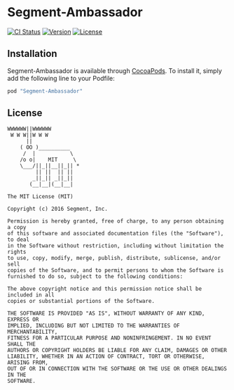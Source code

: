 # Segment-Ambassador

[![CI Status](http://img.shields.io/travis/segment-integrations/analytics-ios-integration-ambassador.svg?style=flat)](https://travis-ci.org/segment-integrations/analytics-ios-integration-ambassador)
[![Version](https://img.shields.io/cocoapods/v/Segment-Ambassador.svg?style=flat)](http://cocoapods.org/pods/Segment-Ambassador)
[![License](https://img.shields.io/cocoapods/l/Segment-Ambassador.svg?style=flat)](http://cocoapods.org/pods/Segment-Ambassador)

## Installation

Segment-Ambassador is available through [CocoaPods](http://cocoapods.org). To install
it, simply add the following line to your Podfile:

```ruby
pod "Segment-Ambassador"
```

## License

```
WWWWWW||WWWWWW
 W W W||W W W
      ||
    ( OO )__________
     /  |           \
    /o o|    MIT     \
    \___/||_||__||_|| *
         || ||  || ||
        _||_|| _||_||
       (__|__|(__|__|

The MIT License (MIT)

Copyright (c) 2016 Segment, Inc.

Permission is hereby granted, free of charge, to any person obtaining a copy
of this software and associated documentation files (the "Software"), to deal
in the Software without restriction, including without limitation the rights
to use, copy, modify, merge, publish, distribute, sublicense, and/or sell
copies of the Software, and to permit persons to whom the Software is
furnished to do so, subject to the following conditions:

The above copyright notice and this permission notice shall be included in all
copies or substantial portions of the Software.

THE SOFTWARE IS PROVIDED "AS IS", WITHOUT WARRANTY OF ANY KIND, EXPRESS OR
IMPLIED, INCLUDING BUT NOT LIMITED TO THE WARRANTIES OF MERCHANTABILITY,
FITNESS FOR A PARTICULAR PURPOSE AND NONINFRINGEMENT. IN NO EVENT SHALL THE
AUTHORS OR COPYRIGHT HOLDERS BE LIABLE FOR ANY CLAIM, DAMAGES OR OTHER
LIABILITY, WHETHER IN AN ACTION OF CONTRACT, TORT OR OTHERWISE, ARISING FROM,
OUT OF OR IN CONNECTION WITH THE SOFTWARE OR THE USE OR OTHER DEALINGS IN THE
SOFTWARE.
```

